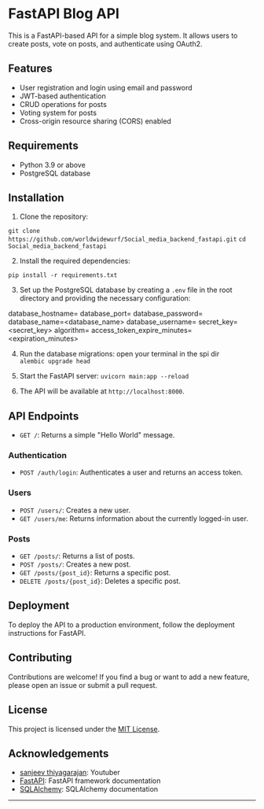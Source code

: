 # FastAPI Blog API

This is a FastAPI-based API for a simple blog system. It allows users to create posts, vote on posts, and authenticate using OAuth2.

## Features

- User registration and login using email and password
- JWT-based authentication
- CRUD operations for posts
- Voting system for posts
- Cross-origin resource sharing (CORS) enabled

## Requirements

- Python 3.9 or above
- PostgreSQL database

## Installation

1. Clone the repository:  

`git clone https://github.com/worldwidewurf/Social_media_backend_fastapi.git`
`cd Social_media_backend_fastapi`

2. Install the required dependencies:  

`pip install -r requirements.txt`  

3. Set up the PostgreSQL database by creating a `.env` file in the root directory and providing the necessary configuration:  

database_hostname=<hostname>
database_port=<port>
database_password=<password>
database_name=<database_name>
database_username=<username>
secret_key=<secret_key>
algorithm=<algorithm>
access_token_expire_minutes=<expiration_minutes>

4. Run the database migrations:
open your terminal in the spi dir  
`alembic upgrade head`

5. Start the FastAPI server:
`uvicorn main:app --reload`

6. The API will be available at `http://localhost:8000`.

## API Endpoints

- `GET /`: Returns a simple "Hello World" message.

### Authentication

- `POST /auth/login`: Authenticates a user and returns an access token.

### Users

- `POST /users/`: Creates a new user.
- `GET /users/me`: Returns information about the currently logged-in user.

### Posts

- `GET /posts/`: Returns a list of posts.
- `POST /posts/`: Creates a new post.
- `GET /posts/{post_id}`: Returns a specific post.
- `DELETE /posts/{post_id}`: Deletes a specific post.

## Deployment

To deploy the API to a production environment, follow the deployment instructions for FastAPI.

## Contributing

Contributions are welcome! If you find a bug or want to add a new feature, please open an issue or submit a pull request.

## License

This project is licensed under the [MIT License](LICENSE).

## Acknowledgements

- [sanjeev thiyagarajan](https://www.youtube.com/@SanjeevThiyagarajan): Youtuber
- [FastAPI](https://fastapi.tiangolo.com/): FastAPI framework documentation
- [SQLAlchemy](https://www.sqlalchemy.org/): SQLAlchemy documentation


---




